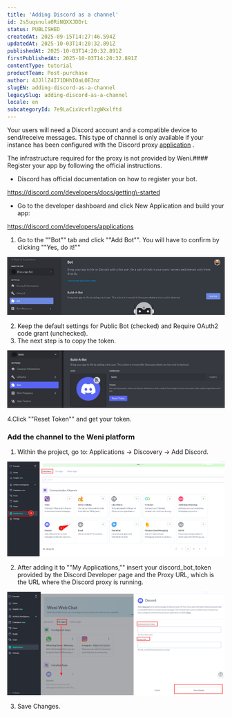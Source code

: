 ```yaml
---
title: 'Adding Discord as a channel'
id: 2s5uqsnula0RiNQXXJDDrL
status: PUBLISHED
createdAt: 2025-09-15T14:27:46.594Z
updatedAt: 2025-10-03T14:20:32.891Z
publishedAt: 2025-10-03T14:20:32.891Z
firstPublishedAt: 2025-10-03T14:20:32.891Z
contentType: tutorial
productTeam: Post-purchase
author: 4JJllZ4I71DHhIOaLOE3nz
slugEN: adding-discord-as-a-channel
legacySlug: adding-discord-as-a-channel
locale: en
subcategoryId: 7e9LaCixVcvflzgWkxlftd
---
```


Your users will need a Discord account and a compatible device to send/receive messages. This type of channel is only available if your instance has been configured with the Discord proxy [application](https://github.com/releaseplatform/RapidPro-Discord-Proxy) .

The infrastructure required for the proxy is not provided by Weni.#### Register your app by following the official instructions.

- Discord has official documentation on how to register your bot.

https://discord.com/developers/docs/getting\-started

- Go to the developer dashboard and click New Application and build your app:

https://discord.com/developers/applications

1. Go to the ""Bot"" tab and click ""Add Bot"". You will have to confirm by clicking ""Yes, do it!""

![](https://raw.githubusercontent.com/vtexdocs/help-center-content/refs/heads/main/docs/en/tutorials/weni-by-vtex/integrations/adding-discord-as-a-channel_1.png)

2. Keep the default settings for Public Bot (checked) and Require OAuth2 code grant (unchecked).
3. The next step is to copy the token.

![](https://raw.githubusercontent.com/vtexdocs/help-center-content/refs/heads/main/docs/en/tutorials/weni-by-vtex/integrations/adding-discord-as-a-channel_2.png)

4.Click ""Reset Token"" and get your token.

### Add the channel to the Weni platform

1. Within the project, go to: Applications \-> Discovery \-> Add Discord.

![](https://raw.githubusercontent.com/vtexdocs/help-center-content/refs/heads/main/docs/en/tutorials/weni-by-vtex/integrations/adding-discord-as-a-channel_3.png)

2. After adding it to ""My Applications,"" insert your discord\_bot\_token provided by the Discord Developer page and the Proxy URL, which is the URL where the Discord proxy is running.

![](https://raw.githubusercontent.com/vtexdocs/help-center-content/refs/heads/main/docs/en/tutorials/weni-by-vtex/integrations/adding-discord-as-a-channel_4.png)

3. Save Changes.
